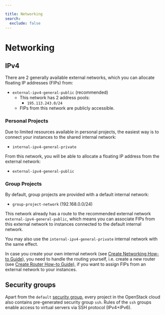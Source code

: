```yaml
---

title: Networking
search:
  exclude: false
---
```


# Networking

## IPv4

There are 2 generally available external networks, which you can allocate floating IP addresses (FIPs) from:
- `external-ipv4-general-public` (recommended)
  - This network has 2 address pools:
    - `195.113.243.0/24`
  - FIPs from this network are publicly accessible.


### Personal Projects

Due to limited resources available in personal projects, the easiest way is to connect your instances to the shared internal network:
- `internal-ipv4-general-private`

From this network, you will be able to allocate a floating IP address from the external network:
- `external-ipv4-general-public`


### Group Projects

By default, group projects are provided with a default internal network:
- `group-project-network` (192.168.0.0/24)

This network already has a route to the recommended external network `external-ipv4-general-public`, which means you can associate FIPs from this
external network to instances connected to the default internal network.

You may also use the `internal-ipv4-general-private` internal network with the same effect.

In case you create your own internal network (see [Create Networking How-to Guide](../../../how-to-guides/create-networking.md)), you need to handle the routing
yourself, i.e. create a new router (see [Create Router How-to Guide](../../../how-to-guides/create-router.md)), if you want to assign FIPs from an external network
to your instances.


## Security groups

Apart from the `default` [security group](../../../additional-information/security-groups.md), every project in the OpenStack cloud also contains pre-generated security group `ssh`. Rules of the `ssh` groups enable access to virtual servers via SSH protocol (IPv4+IPv6).
